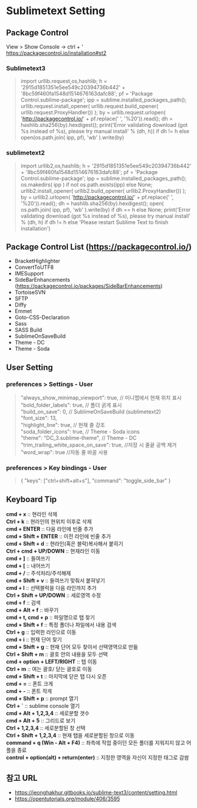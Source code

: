 # Sublimetext Setting

## Package Control
View > Show Console  -> ctrl + '  
https://packagecontrol.io/installation#st2

### Sublimetext3
>import urllib.request,os,hashlib; h = '2915d1851351e5ee549c20394736b442' + '8bc59f460fa1548d1514676163dafc88'; pf = 'Package Control.sublime-package'; ipp = sublime.installed_packages_path(); urllib.request.install_opener( urllib.request.build_opener( urllib.request.ProxyHandler()) ); by = urllib.request.urlopen( 'http://packagecontrol.io/' + pf.replace(' ', '%20')).read(); dh = hashlib.sha256(by).hexdigest(); print('Error validating download (got %s instead of %s), please try manual install' % (dh, h)) if dh != h else open(os.path.join( ipp, pf), 'wb' ).write(by)

### sublimetext2
>import urllib2,os,hashlib; h = '2915d1851351e5ee549c20394736b442' + '8bc59f460fa1548d1514676163dafc88'; pf = 'Package Control.sublime-package'; ipp = sublime.installed_packages_path(); os.makedirs( ipp ) if not os.path.exists(ipp) else None; urllib2.install_opener( urllib2.build_opener( urllib2.ProxyHandler()) ); by = urllib2.urlopen( 'http://packagecontrol.io/' + pf.replace(' ', '%20')).read(); dh = hashlib.sha256(by).hexdigest(); open( os.path.join( ipp, pf), 'wb' ).write(by) if dh == h else None; print('Error validating download (got %s instead of %s), please try manual install' % (dh, h) if dh != h else 'Please restart Sublime Text to finish installation')

## Package Control List   (https://packagecontrol.io/)

* BracketHighlighter
* ConvertToUTF8
* IMESupport
* SideBarEnhancements   
  (https://packagecontrol.io/packages/SideBarEnhancements)
* TortoiseSVN
* SFTP
* Diffy
* Emmet
* Goto-CSS-Declaration
* Sass
* SASS Build
* SublimeOnSaveBuild
* Theme - DC
* Theme - Soda

## User Setting
### preferences > Settings - User

>"always_show_minimap_viewport": true,	// 미니맵에서 현재 위치 표시   
"bold_folder_labels": true,	// 폴더 굵게 표시   
"build_on_save": 0,	// SublimeOnSaveBuild (sublimetext2)  
"font_size": 13,  
"highlight_line": true,	// 현재 줄 강조  
"soda_folder_icons": true, 	// Theme - Soda icons   
"theme": "DC_3.sublime-theme",	// Theme - DC   
"trim_trailing_white_space_on_save": true,	//저장 시 줄끝 공백 제거   
"word_wrap": true	//자동 줄 바꿈 사용  

### preferences > Key bindings - User

>{ "keys": ["ctrl+shift+alt+s"], "command": "toggle_side_bar" }

## Keyboard Tip

**cmd + x** :: 현라인 삭제    
**Ctrl + k** :: 현라인의 현위치 이후로 삭제    
**cmd + ENTER** :: 다음 라인에 빈줄 추가    
**cmd + Shift + ENTER** :: 이전 라인에 빈줄 추가    
**cmd + Shift + d** :: 현라인(혹은 블락)복사해서 붙히기    
**Ctrl + cmd + UP/DOWN** :: 현재라인 이동    
**cmd + ]** :: 들여쓰기    
**cmd + [** :: 내어쓰기    
**cmd + /** :: 주석처리/주석해제    
**cmd + Shift + v** :: 들여쓰기 맞춰서 붙혀넣기    
**cmd + l** :: 선택블럭을 다음 라인까지 추가   
**Ctrl + Shift + UP/DOWN** :: 세로영역 수정   
**cmd + f** :: 검색   
**cmd + Alt + f** :: 바꾸기    
**cmd + t, cmd + p** :: 파일명으로 탭 찾기    
**cmd + Shift + f** :: 특정 폴더나 파일에서 내용 검색    
**Ctrl + g** :: 입력한 라인으로 이동   
**cmd + i** :: 현재 단어 찾기   
**cmd + Shift + g** :: 현재 단어 모두 찾아서 선택영역으로 만듦   
**Ctrl + Shift + m** :: 괄호 안의 내용을 모두 선택   
**cmd + option + LEFT/RIGHT** :: 탭 이동   
**Ctrl + m** :: 여는 괄호/ 닫는 괄호로 이동    
**cmd + Shift + t** :: 마지막에 닫은 탭 다시 오픈    
**cmd + =** :: 폰트 크게    
**cmd + -** :: 폰트 작게    
**cmd + Shift + p** :: prompt 열기    
**Ctrl + `** :: sublime console 열기    
**cmd + Alt + 1,2,3,4** :: 세로분할 갯수    
**cmd + Alt + 5** :: 그리드로 보기    
**Ctrl + 1,2,3,4** :: 세로분할된 창 선택        
**Ctrl + Shift + 1,2,3,4** :: 현재 탭을 세로분할된 창으로 이동      
**command + q (Win - Alt + F4)** :: 좌측에 작업 중이던 모든 폴더를 지워지지 않고 어플을 종료    
**control + option(alt) + return(enter)** :: 지정한 영역을 자신이 지정한 태그로 감쌈   

## 참고 URL
* https://jeonghakhur.gitbooks.io/sublime-text3/content/setting.html    
* https://opentutorials.org/module/406/3595   


